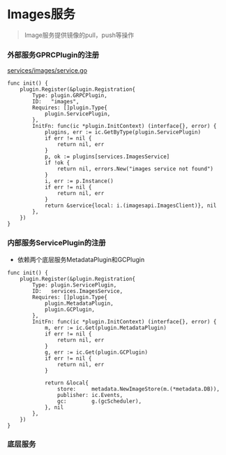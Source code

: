 # Images服务
> Image服务提供镜像的pull，push等操作

### 外部服务GPRCPlugin的注册
[services/images/service.go](https://github.com/containerd/containerd/blob/main/services/images/service.go)
```
func init() {
	plugin.Register(&plugin.Registration{
		Type: plugin.GRPCPlugin,
		ID:   "images",
		Requires: []plugin.Type{
			plugin.ServicePlugin,
		},
		InitFn: func(ic *plugin.InitContext) (interface{}, error) {
			plugins, err := ic.GetByType(plugin.ServicePlugin)
			if err != nil {
				return nil, err
			}
			p, ok := plugins[services.ImagesService]
			if !ok {
				return nil, errors.New("images service not found")
			}
			i, err := p.Instance()
			if err != nil {
				return nil, err
			}
			return &service{local: i.(imagesapi.ImagesClient)}, nil
		},
	})
}
```

### 内部服务ServicePlugin的注册
- 依赖两个底层服务MetadataPlugin和GCPlugin
```
func init() {
	plugin.Register(&plugin.Registration{
		Type: plugin.ServicePlugin,
		ID:   services.ImagesService,
		Requires: []plugin.Type{
			plugin.MetadataPlugin,
			plugin.GCPlugin,
		},
		InitFn: func(ic *plugin.InitContext) (interface{}, error) {
			m, err := ic.Get(plugin.MetadataPlugin)
			if err != nil {
				return nil, err
			}
			g, err := ic.Get(plugin.GCPlugin)
			if err != nil {
				return nil, err
			}

			return &local{
				store:     metadata.NewImageStore(m.(*metadata.DB)),
				publisher: ic.Events,
				gc:        g.(gcScheduler),
			}, nil
		},
	})
}
```

### 底层服务
